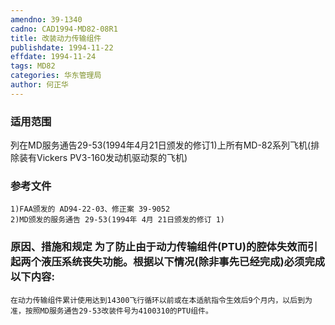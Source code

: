 ```yaml
---
amendno: 39-1340
cadno: CAD1994-MD82-08R1
title: 改装动力传输组件
publishdate: 1994-11-22
effdate: 1994-11-24
tags: MD82
categories: 华东管理局
author: 何正华
---
```


### 适用范围 
列在MD服务通告29-53(1994年4月21日颁发的修订1)上所有MD-82系列飞机(排除装有Vickers PV3-160发动机驱动泵的飞机)

### 参考文件
    1)FAA颁发的 AD94-22-03、修正案 39-9052 
    2)MD颁发的服务通告 29-53(1994年 4月 21日颁发的修订 1) 


### 原因、措施和规定     为了防止由于动力传输组件(PTU)的腔体失效而引起两个液压系统丧失功能。根据以下情况(除非事先已经完成)必须完成以下内容: 
    在动力传输组件累计使用达到14300飞行循环以前或在本适航指令生效后9个月内，以后到为准，按照MD服务通告29-53改装件号为4100310的PTU组件。
